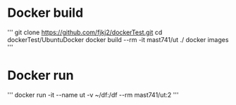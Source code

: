 # Docker build
'''
git clone https://github.com/fjkj2/dockerTest.git
cd dockerTest/UbuntuDocker
docker build --rm -it mast741/ut ./
docker images
'''

# Docker run
'''
docker run -it --name ut -v ~/df:/df --rm mast741/ut:2
'''
